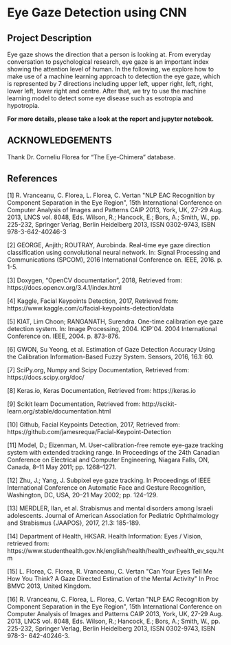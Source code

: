 # Eye Gaze Detection using CNN

<h2>Project Description</h2>
<p>Eye gaze shows the direction that a person is looking at. From everyday conversation to psychological research, eye gaze is an important index showing the attention level of human. In the following, we explore how to make use of a machine learning approach to detection the eye gaze, which is represented by 7 directions including upper left, upper right, left, right, lower left, lower right and centre. After that, we try to use the machine learning model to detect some eye disease such as esotropia and hypotropia. </p>
<p><strong>For more details, please take a look at the report and jupyter notebook.</strong></p>

<h2>ACKNOWLEDGEMENTS</h2>
Thank Dr. Corneliu Florea for “The Eye-Chimera” database. 

<h2>References</h2> 

<p>[1] R. Vranceanu, C. Florea, L. Florea, C. Vertan "NLP EAC Recognition by Component Separation in the Eye Region", 15th International Conference on Computer Analysis of Images and Patterns CAIP 2013, York, UK, 27-29 Aug. 2013, LNCS vol. 8048, Eds. Wilson, R.; Hancock, E.; Bors, A.; Smith, W., pp. 225-232, Springer Verlag, Berlin Heidelberg 2013, ISSN 0302-9743, ISBN 978-3-642-40246-3</p>
 
<p>[2] GEORGE, Anjith; ROUTRAY, Aurobinda. Real-time eye gaze direction classification using convolutional neural network. In: Signal Processing and Communications (SPCOM), 2016 International Conference on. IEEE, 2016. p. 1-5. </p>
 
<p>[3] Doxygen, “OpenCV documentation”, 2018, Retrieved from: ​https://docs.opencv.org/3.4.1/index.html </p>
 
<p>[4] Kaggle, Facial Keypoints Detection, 2017, Retrieved from: https://www.kaggle.com/c/facial-keypoints-detection/data </p>
 
<p>[5] KIAT, Lim Choon; RANGANATH, Surendra. One-time calibration eye gaze detection system. In: Image Processing, 2004. ICIP'04. 2004 International Conference on. IEEE, 2004. p. 873-876. </p>
 
<p>[6] GWON, Su Yeong, et al. Estimation of Gaze Detection Accuracy Using the Calibration Information-Based Fuzzy System. Sensors, 2016, 16.1: 60. </p>
 
<p>[7] SciPy.org, Numpy and Scipy Documentation, Retrieved from: ​https://docs.scipy.org/doc/ </p>
 
<p>[8] Keras.io, Keras Documentation, Retrieved from: ​https://keras.io </p>
 
<p>[9] Scikit learn Documentation, Retrieved from: ​http://scikit-learn.org/stable/documentation.html </p>
 
<p>[10] Github, Facial Keypoints Detection, 2017, Retrieved from: https://github.com/jamesrequa/Facial-Keypoint-Detection </p>
 
<p>[11] Model, D.; Eizenman, M. User-calibration-free remote eye-gaze tracking system with extended tracking range. In Proceedings of the 24th Canadian Conference on Electrical and Computer Engineering, Niagara Falls, ON, Canada, 8–11 May 2011; pp. 1268–1271. </p>
 
<p>[12] Zhu, J.; Yang, J. Subpixel eye gaze tracking. In Proceedings of IEEE International Conference on Automatic Face and Gesture Recognition, Washington, DC, USA, 20–21 May 2002; pp. 124–129. </p>

<p>[13] MERDLER, Ilan, et al. Strabismus and mental disorders among Israeli adolescents. Journal of American Association for Pediatric Ophthalmology and Strabismus {JAAPOS}, 2017, 21.3: 185-189. </p>
 
<p>[14] Department of Health, HKSAR. Health Information: Eyes / Vision, retrieved from: https://www.studenthealth.gov.hk/english/health/health_ev/health_ev_squ.htm</p>

<p>[15] L. Florea, C. Florea, R. Vranceanu, C. Vertan "Can Your Eyes Tell Me How You Think? A Gaze
Directed Estimation of the Mental Activity" In Proc BMVC 2013, United Kingdom.</p>

<p>[16] R. Vranceanu, C. Florea, L. Florea, C. Vertan "NLP EAC Recognition by Component Separation in
the Eye Region", 15th International Conference on Computer Analysis of Images and Patterns
CAIP 2013, York, UK, 27-29 Aug. 2013, LNCS vol. 8048, Eds. Wilson, R.; Hancock, E.; Bors, A.;
Smith, W., pp. 225-232, Springer Verlag, Berlin Heidelberg 2013, ISSN 0302-9743, ISBN 978-3-
642-40246-3. </p>
